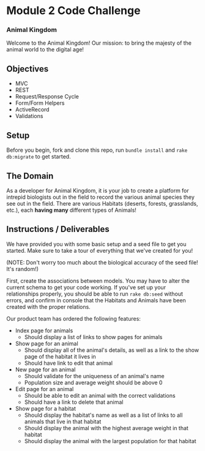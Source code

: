# Module 2 Code Challenge

### Animal Kingdom

Welcome to the Animal Kingdom! Our mission: to bring the majesty of the animal world to the digital age! 

## Objectives
+ MVC
+ REST
+ Request/Response Cycle
+ Form/Form Helpers
+ ActiveRecord
+ Validations

## Setup

Before you begin, fork and clone this repo, run `bundle install` and `rake db:migrate` to get started.

## The Domain

As a developer for Animal Kingdom, it is your job to create a platform for intrepid biologists out in the field to record the various animal species they see out in the field. There are various Habitats (deserts, forests, grasslands, etc.), each **having many** different types of Animals!

## Instructions / Deliverables

We have provided you with some basic setup and a seed file to get you started. Make sure to take a tour of everything that we've created for you! 

(NOTE: Don't worry too much about the biological accuracy of the seed file! It's random!)

First, create the associations between models. You may have to alter the current schema to get your code working. If you've set up your relationships properly, you should be able to run `rake db:seed` without errors, and confirm in console that the Habitats and Animals have been created with the proper relations.

Our product team has ordered the following features:

- Index page for animals
	- Should display a list of links to show pages for animals
- Show page for an animal
	- Should display all of the animal's details, as well as a link to the show page of the habitat it lives in
	- Should have link to edit that animal
- New page for an animal
	- Should validate for the uniqueness of an animal's name
	- Population size and average weight should be above 0
- Edit page for an animal
	- Should be able to edit an animal with the correct validations
	- Should have a link to delete that animal
- Show page for a habitat
	- Should display the habitat's name as well as a list of links to all animals that live in that habitat
	- Should display the animal with the highest average weight in that habitat
	- Should display the animal with the largest population for that habitat
